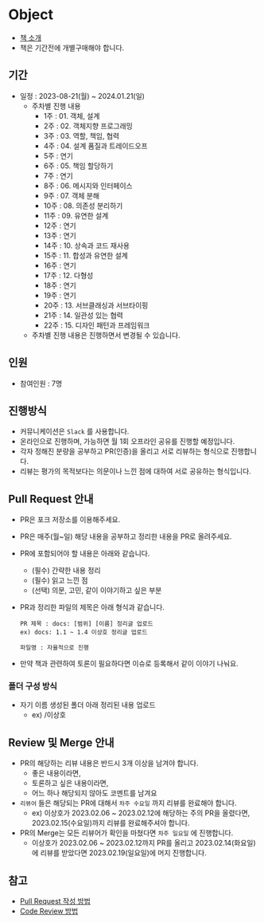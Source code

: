 # Object

- [책 소개](https://www.yes24.com/Product/Goods/74219491)
- 책은 기간전에 개별구매해야 합니다.

## 기간

- 일정 : 2023-08-21(월) ~ 2024.01.21(일)
  - 주차별 진행 내용
    - 1주 : 01. 객체, 설계
    - 2주 : 02. 객체지향 프로그래밍
    - 3주 : 03. 역할, 책임, 협력
    - 4주 : 04. 설계 품질과 트레이드오프
    - 5주 : 연기
    - 6주 : 05. 책임 할당하기
    - 7주 : 연기
    - 8주 : 06. 메시지와 인터페이스
    - 9주 : 07. 객체 분해
    - 10주 : 08. 의존성 분리하기
    - 11주 : 09. 유연한 설계
    - 12주 : 연기
    - 13주 : 연기
    - 14주 : 10. 상속과 코드 재사용
    - 15주 : 11. 합성과 유연한 설계
    - 16주 : 연기
    - 17주 : 12. 다형성
    - 18주 : 연기
    - 19주 : 연기
    - 20주 : 13. 서브클래싱과 서브타이핑
    - 21주 : 14. 일관성 있는 협력
    - 22주 : 15. 디자인 패턴과 프레임워크
  - 주차별 진행 내용은 진행하면서 변경될 수 있습니다.

## 인원

- 참여인원 : 7명

## 진행방식

- 커뮤니케이션은 `Slack` 를 사용합니다.
- 온라인으로 진행하며, 가능하면 월 1회 오프라인 공유를 진행할 예정입니다.
- 각자 정해진 분량을 공부하고 PR(인증)을 올리고 서로 리뷰하는 형식으로 진행합니다.
- 리뷰는 평가의 목적보다는 의문이나 느낀 점에 대하여 서로 공유하는 형식입니다.

## Pull Request 안내

- PR은 포크 저장소를 이용해주세요.
- PR은 매주(월~일) 해당 내용을 공부하고 정리한 내용을 PR로 올려주세요.
- PR에 포함되어야 할 내용은 아래와 같습니다.
  - (필수) 간략한 내용 정리
  - (필수) 읽고 느낀 점
  - (선택) 의문, 고민, 같이 이야기하고 싶은 부분
- PR과 정리한 파일의 제목은 아래 형식과 같습니다.

  ```
  PR 제목 : docs: [범위] [이름] 정리글 업로드
  ex) docs: 1.1 ~ 1.4 이상호 정리글 업로드

  파일명 : 자율적으로 진행
  ```
- 만약 책과 관련하여 토론이 필요하다면 이슈로 등록해서 같이 이야기 나눠요.

### 폴더 구성 방식

- 자기 이름 생성된 폴더 아래 정리된 내용 업로드
  - ex) /이상호

## Review 및 Merge 안내

- PR의 해당하는 리뷰 내용은 반드시 3개 이상을 남겨야 합니다.
  - 좋은 내용이라면, 
  - 토론하고 싶은 내용이라면,
  - 어느 하나 해당되지 않아도 코멘트를 남겨요
- `리뷰어` 들은 해당되는 PR에 대해서 `차주 수요일` 까지 리뷰를 완료해야 합니다.
  - ex) 이상호가 2023.02.06 ~ 2023.02.12에 해당하는 주의 PR을 올렸다면, 2023.02.15(수요일)까지 리뷰를 완료해주셔야 합니다.
- PR의 Merge는 모든 리뷰어가 확인을 마쳤다면 `차주 일요일` 에 진행합니다.
  - 이상호가 2023.02.06 ~ 2023.02.12까지 PR를 올리고 2023.02.14(화요일)에 리뷰를 받았다면 2023.02.19(일요일)에 머지 진행합니다.

## 참고

- [Pull Request 작성 방법](https://github.com/bithumb-study/notification/blob/main/pull-request.md)
- [Code Review 방법](https://github.com/bithumb-study/notification/blob/main/code-review.md)
